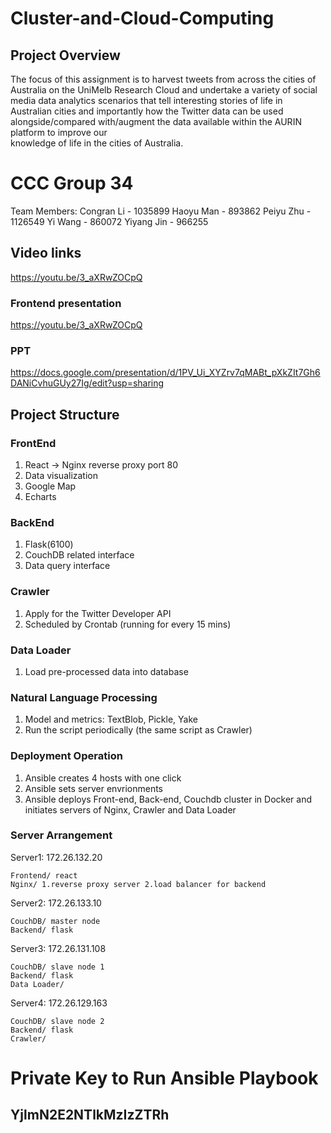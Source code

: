 # Cluster-and-Cloud-Computing
## Project Overview

 The focus of this assignment is to	harvest	tweets from	across the cities of Australia on	the UniMelb
Research Cloud	and	undertake	a	variety	of	social	media	data	analytics scenarios	that	tell	interesting
stories	 of	 life	 in	 Australian cities	 and importantly	 how	 the	 Twitter	 data	 can	 be	 used	
alongside/compared	 with/augment the	 data	 available	 within	 the	AURIN	 platform to	 improve	 our	
knowledge	of	life	in	the	cities of	Australia.





# CCC Group 34
Team Members:
Congran Li    - 1035899
Haoyu Man     - 893862
Peiyu Zhu     - 1126549
Yi Wang       - 860072
Yiyang Jin    - 966255


## Video links
https://youtu.be/3_aXRwZOCpQ

### Frontend presentation
https://youtu.be/3_aXRwZOCpQ

### PPT
https://docs.google.com/presentation/d/1PV_Ui_XYZrv7qMABt_pXkZIt7Gh6DANiCvhuGUy27Ig/edit?usp=sharing


## Project Structure

### FrontEnd 
1. React  -> Nginx reverse proxy port 80
2. Data visualization
3. Google Map
4. Echarts

### BackEnd
1. Flask(6100)
2. CouchDB related interface
3. Data query interface

### Crawler
1. Apply for the Twitter Developer API
2. Scheduled by Crontab (running for every 15 mins)

### Data Loader
1. Load pre-processed data into database

### Natural Language Processing
1. Model and metrics: TextBlob, Pickle, Yake
2. Run the script periodically (the same script as Crawler)

### Deployment Operation 
1. Ansible creates 4 hosts with one click
2. Ansible sets server envrionments 
3. Ansible deploys Front-end, Back-end, Couchdb cluster in Docker and initiates servers of Nginx, Crawler and Data Loader

### Server Arrangement

Server1: 172.26.132.20
    
    Frontend/ react
    Nginx/ 1.reverse proxy server 2.load balancer for backend


Server2: 172.26.133.10
    
    CouchDB/ master node
    Backend/ flask


Server3: 172.26.131.108
    
    CouchDB/ slave node 1
    Backend/ flask
    Data Loader/


Server4: 172.26.129.163
    
    CouchDB/ slave node 2
    Backend/ flask
    Crawler/ 
    
    
# Private Key to Run Ansible Playbook
## YjlmN2E2NTlkMzIzZTRh
